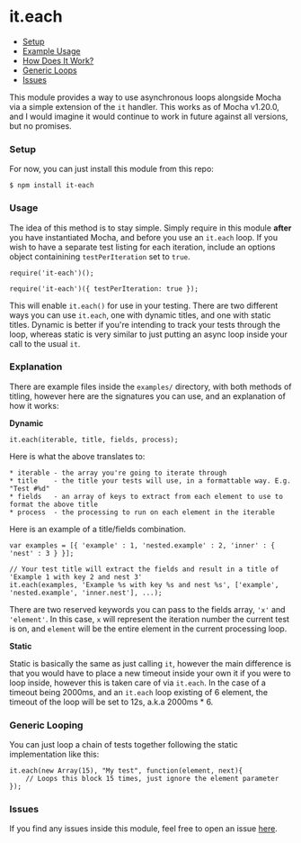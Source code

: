 it.each
=======

- [Setup](#setup)
- [Example Usage](#usage)
- [How Does It Work?](#explanations)
- [Generic Loops](#generic-looping)
- [Issues](#issues)

This module provides a way to use asynchronous loops alongside Mocha via a simple extension of the `it` handler. This works as of Mocha v1.20.0, and I would imagine it would continue to work in future against all versions, but no promises.

### Setup ###

For now, you can just install this module from this repo:

```
$ npm install it-each
```

### Usage ###

The idea of this method is to stay simple. Simply require in this module **after** you have instantiated Mocha, and before you use an `it.each` loop. If you wish to have a separate test listing for each iteration, include an options object containining `testPerIteration` set to `true`.

```
require('it-each')();

require('it-each')({ testPerIteration: true });
```

This will enable `it.each()` for use in your testing. There are two different ways you can use `it.each`, one with dynamic titles, and one with static titles. Dynamic is better if you're intending to track your tests through the loop, whereas static is very similar to just putting an async loop inside your call to the usual `it`.

### Explanation ###

There are example files inside the `examples/` directory, with both methods of titling, however here are the signatures you can use, and an explanation of how it works:

**Dynamic** 

```
it.each(iterable, title, fields, process);
```

Here is what the above translates to:

```
* iterable - the array you're going to iterate through
* title    - the title your tests will use, in a formattable way. E.g. "Test #%d"
* fields   - an array of keys to extract from each element to use to format the above title
* process  - the processing to run on each element in the iterable
```

Here is an example of a title/fields combination.

```
var examples = [{ 'example' : 1, 'nested.example' : 2, 'inner' : { 'nest' : 3 } }];

// Your test title will extract the fields and result in a title of 'Example 1 with key 2 and nest 3'
it.each(examples, 'Example %s with key %s and nest %s', ['example', 'nested.example', 'inner.nest'], ...);
```

There are two reserved keywords you can pass to the fields array, `'x'` and `'element'`. In this case, `x` will represent the iteration number the current test is on, and `element` will be the entire element in the current processing loop.

**Static**

Static is basically the same as just calling `it`, however the main difference is that you would have to place a new timeout inside your own it if you were to loop inside, however this is taken care of via `it.each`. In the case of a timeout being 2000ms, and an `it.each` loop existing of 6 element, the timeout of the loop will be set to 12s, a.k.a 2000ms * 6.

### Generic Looping ###

You can just loop a chain of tests together following the static implementation like this:

```
it.each(new Array(15), "My test", function(element, next){
    // Loops this block 15 times, just ignore the element parameter
});
```

### Issues ###

If you find any issues inside this module, feel free to open an issue [here](https://github.com/iwhitfield/expansion-js/issues "ExpansionJS Issues").